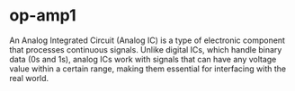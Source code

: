 # op-amp1
An Analog Integrated Circuit (Analog IC) is a type of electronic component that processes continuous signals. Unlike digital ICs, which handle binary data (0s and 1s), analog ICs work with signals that can have any voltage value within a certain range, making them essential for interfacing with the real world.
